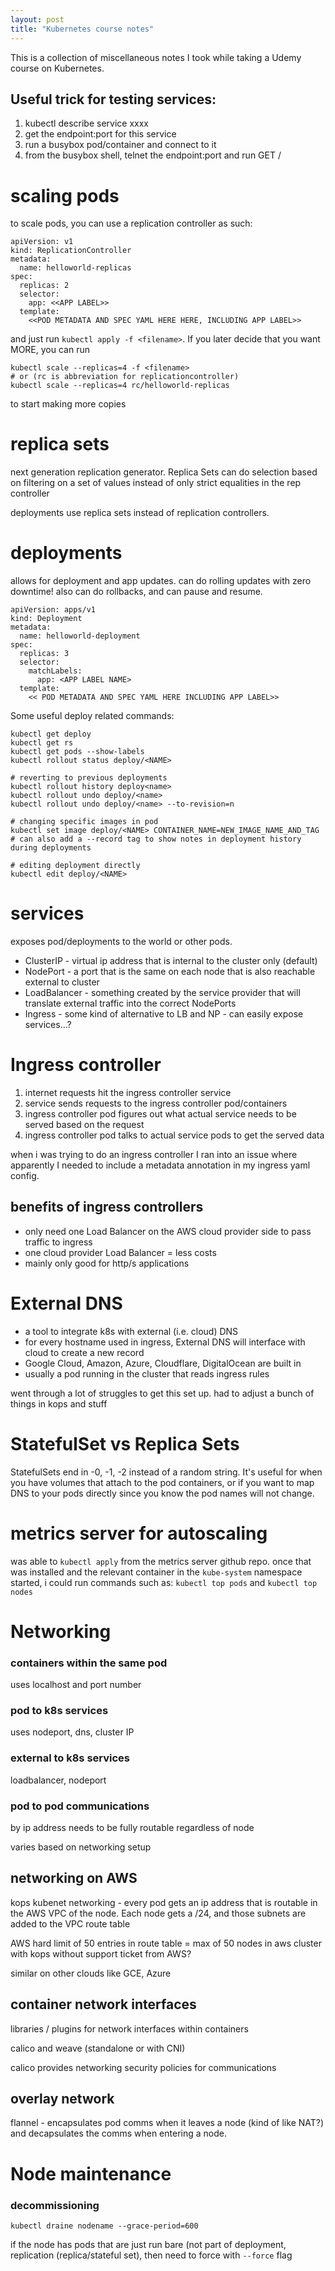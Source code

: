 ```yaml
---
layout: post
title: "Kubernetes course notes"
---
```


This is a collection of miscellaneous notes I took while taking a Udemy course on Kubernetes.

## Useful trick for testing services:

1. kubectl describe service xxxx
2. get the endpoint:port for this service
3. run a busybox pod/container and connect to it
4. from the busybox shell, telnet the endpoint:port and run GET /

# scaling pods

to scale pods, you can use a replication controller as such:

```
apiVersion: v1
kind: ReplicationController
metadata:
  name: helloworld-replicas
spec:
  replicas: 2
  selector:
    app: <<APP LABEL>>
  template:
    <<POD METADATA AND SPEC YAML HERE HERE, INCLUDING APP LABEL>>
```

and just run `kubectl apply -f <filename>`. If you later decide that you want MORE, you can run

```
kubectl scale --replicas=4 -f <filename>
# or (rc is abbreviation for replicationcontroller)
kubectl scale --replicas=4 rc/helloworld-replicas
```

to start making more copies

# replica sets

next generation replication generator. Replica Sets can do selection based on filtering on a set of values instead of only strict equalities in the rep controller

deployments use replica sets instead of replication controllers.

# deployments

allows for deployment and app updates. can do rolling updates with zero downtime! also can do rollbacks, and can pause and resume.

```
apiVersion: apps/v1
kind: Deployment
metadata:
  name: helloworld-deployment
spec:
  replicas: 3
  selector:
    matchLabels:
      app: <APP LABEL NAME>
  template:
    << POD METADATA AND SPEC YAML HERE INCLUDING APP LABEL>>
```

Some useful deploy related commands:

```
kubectl get deploy
kubectl get rs 
kubectl get pods --show-labels
kubectl rollout status deploy/<NAME>

# reverting to previous deployments
kubectl rollout history deploy<name>
kubectl rollout undo deploy/<name>
kubectl rollout undo deploy/<name> --to-revision=n

# changing specific images in pod
kubectl set image deploy/<NAME> CONTAINER_NAME=NEW_IMAGE_NAME_AND_TAG
# can also add a --record tag to show notes in deployment history during deployments

# editing deployment directly
kubectl edit deploy/<NAME>

```

# services

exposes pod/deployments to the world or other pods.

- ClusterIP - virtual ip address that is internal to the cluster only (default)
- NodePort - a port that is the same on each node that is also reachable external to cluster
- LoadBalancer - something created by the service provider that will translate external traffic into the correct NodePorts 
- Ingress - some kind of alternative to LB and NP - can easily expose services...?

# Ingress controller

1. internet requests hit the ingress controller service
2. service sends requests to the ingress controller pod/containers
3. ingress controller pod figures out what actual service needs to be served based on the request
4. ingress controller pod talks to actual service pods to get the served data

when i was trying to do an ingress controller I ran into an issue where apparently I needed to include a metadata annotation in my ingress yaml config.

## benefits of ingress controllers

- only need one Load Balancer on the AWS cloud provider side to pass traffic to ingress
- one cloud provider Load Balancer = less costs 
- mainly only good for http/s applications

# External DNS

- a tool to integrate k8s with external (i.e. cloud) DNS
- for every hostname used in ingress, External DNS will interface with cloud to create a new record
- Google Cloud, Amazon, Azure, Cloudflare, DigitalOcean are built in
- usually a pod running in the cluster that reads ingress rules 

went through a lot of struggles to get this set up. had to adjust a bunch of things in kops and stuff

# StatefulSet vs Replica Sets

StatefulSets end in -0, -1, -2 instead of a random string. It's useful for when you have volumes that attach to the pod containers, or if you want to map DNS to your pods directly since you know the pod names will not change.

# metrics server for autoscaling

was able to `kubectl apply` from the metrics server github repo. once that was installed and the relevant container in the `kube-system` namespace started, i could run commands such as: `kubectl top pods` and `kubectl top nodes`

# Networking 

### containers within the same pod

uses localhost and port number

### pod to k8s services

uses nodeport, dns, cluster IP

### external to k8s services

loadbalancer, nodeport

### pod to pod communications

by ip address needs to be fully routable regardless of node

varies based on networking setup

## networking on AWS

kops kubenet networking - every pod gets an ip address that is routable in the AWS VPC of the node. Each node gets a /24, and those subnets are added to the VPC route table

AWS hard limit of 50 entries in route table = max of 50 nodes in aws cluster with kops without support ticket from AWS?

similar on other clouds like GCE, Azure

## container network interfaces

libraries / plugins for network interfaces within containers

calico and weave (standalone or with CNI)

calico provides networking security policies for communications

## overlay network

flannel - encapsulates pod comms when it leaves a node (kind of like NAT?) and decapsulates the comms when entering a node.

# Node maintenance

### decommissioning

```
kubectl draine nodename --grace-period=600
```

if the node has pods that are just run bare (not part of deployment, replication (replica/stateful set), then need to force with `--force` flag